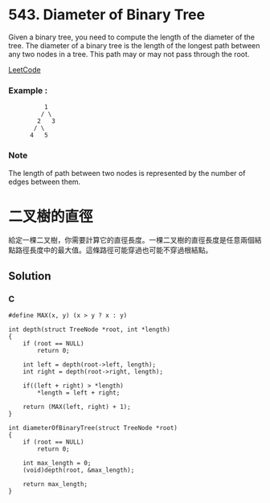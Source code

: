 # 543. Diameter of Binary Tree
Given a binary tree, you need to compute the length of the diameter of the tree. The diameter of a binary tree is the length of the longest path between any two nodes in a tree. This path may or may not pass through the root.

[LeetCode](https://leetcode.com/problems/diameter-of-binary-tree/)

### Example :
```
          1
         / \
        2   3
       / \     
      4   5    
```

### Note
The length of path between two nodes is represented by the number of edges between them.


#  二叉樹的直徑
給定一棵二叉樹，你需要計算它的直徑長度。一棵二叉樹的直徑長度是任意兩個結點路徑長度中的最大值。這條路徑可能穿過也可能不穿過根結點。

## Solution  

### C

```
#define MAX(x, y) (x > y ? x : y)

int depth(struct TreeNode *root, int *length)
{
    if (root == NULL)
        return 0;

    int left = depth(root->left, length);
    int right = depth(root->right, length);
    
    if((left + right) > *length)
        *length = left + right;
    
    return (MAX(left, right) + 1);
}

int diameterOfBinaryTree(struct TreeNode *root)
{
    if (root == NULL)
        return 0;

    int max_length = 0;
    (void)depth(root, &max_length);

    return max_length;
}
```


